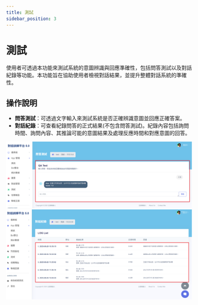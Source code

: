 ```yaml
---
title: 測試
sidebar_position: 3
---
```


# 測試

使用者可透過本功能來測試系統的意圖辨識與回應準確性，包括問答測試以及對話紀錄等功能。本功能旨在協助使用者檢視對話結果，並提升整體對話系統的準確性。

## 操作說明

- **問答測試**：可透過文字輸入來測試系統是否正確辨識意圖並回應正確答案。
- **對話紀錄**：可查看紀錄問答的正式結果(不包含問答測試)。紀錄內容包括詢問時間、詢問內容、其推論可能的意圖結果及處理反應時間和對應意圖的回答。

![問答測試](./img/test-01.png)
![對話紀錄](./img/test-02.png)
